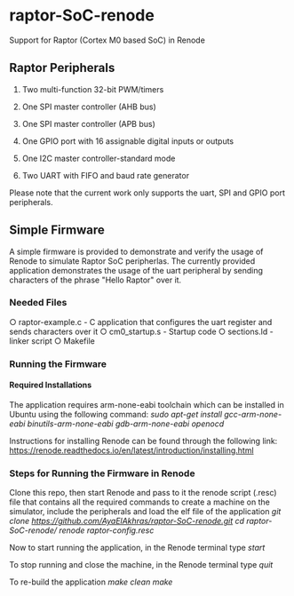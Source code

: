 # raptor-SoC-renode
Support for Raptor (Cortex M0 based SoC) in Renode 

## Raptor Peripherals

1. Two multi-function 32-bit PWM/timers

2. One SPI master controller (AHB bus)

3. One SPI master controller (APB bus)

4. One GPIO port with 16 assignable digital inputs or outputs

5. One I2C master controller-standard mode

6. Two UART with FIFO and baud rate generator

Please note that the current work only supports the uart, SPI and GPIO port peripherals.

## Simple Firmware
A simple firmware is provided to demonstrate and verify the usage of Renode to simulate Raptor SoC peripherlas. The currently provided application demonstrates the usage of the uart peripheral by sending characters of the phrase "Hello Raptor" over it.

### Needed Files
○ raptor-example.c - C application that configures the uart register and sends characters over it
○ cm0_startup.s - Startup code
○ sections.ld - linker script
○ Makefile

### Running the Firmware

#### Required Installations
The application requires arm-none-eabi toolchain which can be installed in Ubuntu using the following command:
    *sudo apt-get install gcc-arm-none-eabi binutils-arm-none-eabi gdb-arm-none-eabi openocd*
    
Instructions for installing Renode can be found through the following link:
    https://renode.readthedocs.io/en/latest/introduction/installing.html

  
### Steps for Running the Firmware in Renode
Clone this repo, then start Renode and pass to it the renode script (.resc) file that contains all the required commands to create a machine on the simulator, include the peripherals and load the elf file of the application
    *git clone https://github.com/AyaElAkhras/raptor-SoC-renode.git*
    *cd raptor-SoC-renode/*
    *renode raptor-config.resc*

Now to start running the application, in the Renode terminal type
    *start*

To stop running and close the machine, in the Renode terminal type
    *quit*

To re-build the application
    *make clean*
    *make*
